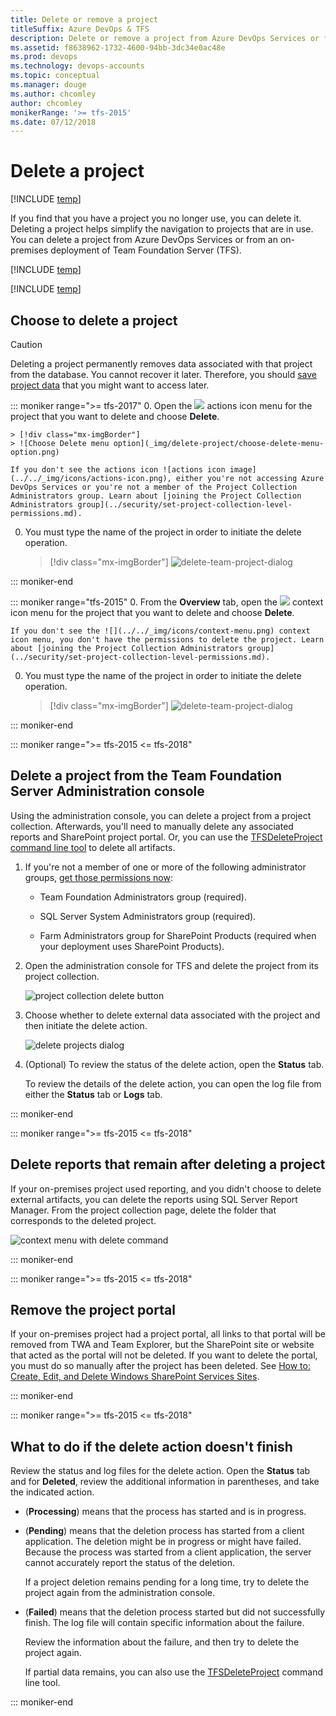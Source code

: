```yaml
---
title: Delete or remove a project
titleSuffix: Azure DevOps & TFS
description: Delete or remove a project from Azure DevOps Services or from Team Foundation Server (TFS)
ms.assetid: f8638962-1732-4600-94bb-3dc34e0ac48e
ms.prod: devops
ms.technology: devops-accounts
ms.topic: conceptual
ms.manager: douge
ms.author: chcomley
author: chcomley
monikerRange: '>= tfs-2015'
ms.date: 07/12/2018
---
```


# Delete a project 

[!INCLUDE [temp](../../_shared/version-vsts-tfs-all-versions.md)]  

If you find that you have a project you no longer use, you can delete it. Deleting a project helps simplify the navigation to projects that are in use. You can delete a project from Azure DevOps Services or from an on-premises deployment of Team Foundation Server (TFS).

[!INCLUDE [temp](../../_shared/new-navigation.md)] 

[!INCLUDE [temp](../../_shared/open-admin-organization-settings.md)] 

## Choose to delete a project 

> [!Caution]
> Deleting a project permanently removes data associated with that project from the database. You cannot recover it later. Therefore, you should [save project data](save-project-data.md) that you might want to access later.

::: moniker range=">= tfs-2017"
0. Open the ![](../../_img/icons/actions-icon.png) actions icon menu for the project that you want to delete and choose **Delete**.

	> [!div class="mx-imgBorder"]  
	> ![Choose Delete menu option](_img/delete-project/choose-delete-menu-option.png)

    If you don't see the actions icon ![actions icon image](../../_img/icons/actions-icon.png), either you're not accessing Azure DevOps Services or you're not a member of the Project Collection Administrators group. Learn about [joining the Project Collection Administrators group](../security/set-project-collection-level-permissions.md).

0. You must type the name of the project in order to initiate the delete operation. 

   >[!div class="mx-imgBorder"]
   ![delete-team-project-dialog](_img/delete-project/delete-team-project-dialog.png)

::: moniker-end  


::: moniker range="tfs-2015"
0. From the **Overview** tab, open the ![](../../_img/icons/context-menu.png) context icon menu for the project that you want to delete and choose **Delete**.

    If you don't see the ![](../../_img/icons/context-menu.png) context icon menu, you don't have the permissions to delete the project. Learn about [joining the Project Collection Administrators group](../security/set-project-collection-level-permissions.md).

0. You must type the name of the project in order to initiate the delete operation. 

   >[!div class="mx-imgBorder"]
   ![delete-team-project-dialog](_img/delete-project/delete-team-project-dialog.png)

::: moniker-end  

<a name="delete-team-proj"></a>

::: moniker range=">= tfs-2015 <= tfs-2018"

## Delete a project from the Team Foundation Server Administration console

Using the administration console, you can delete a project from a project collection. Afterwards, you'll need to manually delete any associated reports and SharePoint project portal. Or, you can use the [TFSDeleteProject command line tool](/tfs/server/ref/command-line/tfsdeleteproject-cmd) to delete all artifacts.

1.  If you're not a member of one or more of the following administrator groups, [get those permissions now](/tfs/server/admin/add-administrator-tfs):

    -   Team Foundation Administrators group (required).

    -   SQL Server System Administrators group (required).

    -   Farm Administrators group for SharePoint Products (required when your deployment uses SharePoint Products).

2.  Open the administration console for TFS and delete the project from its project collection.

    ![project collection delete button](_img/delete-project/ic686856.png)

3.  Choose whether to delete external data associated with the project and then initiate the delete action.

    ![delete projects dialog](_img/delete-project/ic687180.png)

4.  (Optional) To review the status of the delete action, open the **Status** tab.

    To review the details of the delete action, you can open the log file from either the **Status** tab or **Logs** tab.

::: moniker-end


::: moniker range=">= tfs-2015 <= tfs-2018"

## Delete reports that remain after deleting a project

If your on-premises project used reporting, and you didn't choose to delete external artifacts, you can delete the reports using SQL Server Report Manager. From the project collection page, delete the folder that corresponds to the deleted project.

![context menu with delete command](_img/delete-project/ic686857.png)

::: moniker-end

::: moniker range=">= tfs-2015 <= tfs-2018"

## Remove the project portal

If your on-premises project had a project portal, all links to that portal will be removed from TWA and Team Explorer, but the SharePoint site or website that acted as the portal will not be deleted. If you want to delete the portal, you must do so manually after the project has been deleted. See [How to: Create, Edit, and Delete Windows SharePoint Services Sites](/previous-versions/visualstudio/visual-studio-2010/ms253110(v%3dvs.100)).

::: moniker-end

::: moniker range=">= tfs-2015 <= tfs-2018"

## What to do if the delete action doesn't finish

Review the status and log files for the delete action. Open the **Status** tab and for **Deleted**, review the additional information in parentheses, and take the indicated action.

-   (**Processing**) means that the process has started and is in progress.

-   (**Pending**) means that the deletion process has started from a client application. The deletion might be in progress or might have failed. Because the process was started from a client application, the server cannot accurately report the status of the deletion.

    If a project deletion remains pending for a long time, try to delete the project again from the administration console.

-   (**Failed**) means that the deletion process started but did not successfully finish. The log file will contain specific information about the failure.

    Review the information about the failure, and then try to delete the project again.

    If partial data remains, you can also use the [TFSDeleteProject](/tfs/server/command-line/tfsdeleteproject-cmd) command line tool.

::: moniker-end